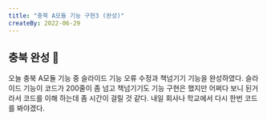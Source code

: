 ```yaml
---
title: "충북 A모듈 기능 구현3 (완성)"
createBy: 2022-06-29
---
```



## 충북 완성 🎪
오늘 충북 A모듈 기능 중 슬라이드 기능 오류 수정과 책넘기기 기능을 완성하였다. 슬라이드 기능이 코드가 200줄이 좀 넘고 책넘기기도 기능 구현은 했지만 어쩌다 보니 된거라서 코드를 이해 하는데 좀 시간이 걸릴 것 같다. 내일 회사나 학교에서 다시 한번 코드를 봐야겠다.

